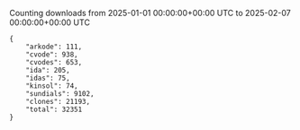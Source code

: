 
Counting downloads from 2025-01-01 00:00:00+00:00 UTC to 2025-02-07 00:00:00+00:00 UTC

```
{
    "arkode": 111,
    "cvode": 938,
    "cvodes": 653,
    "ida": 205,
    "idas": 75,
    "kinsol": 74,
    "sundials": 9102,
    "clones": 21193,
    "total": 32351
}
```
